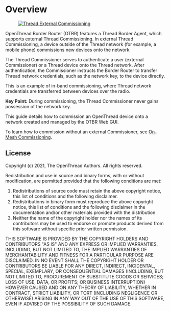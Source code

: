# Overview

<figure class="attempt-right">
<a href="../../images/thread-commissioning.png">
  <img src="../../images/thread-commissioning.png" srcset="../../images/thread-commissioning.png 1x, ../../images/thread-commissioning_2x.png 2x" border="0" alt="Thread External Commissioning" /></a>
</figure>

OpenThread Border Router (OTBR) features a Thread Border Agent, which supports
external Thread Commissioning. In external Thread Commissioning, a device
outside of the Thread network (for example, a mobile phone) commissions new
devices onto the network.

The Thread Commissioner serves to authenticate a user (external Commissioner) or
a Thread device onto the Thread network. After authentication, the Commissioner
instructs the Border Router to transfer Thread network credentials, such as the
network key, to the device directly.

This is an example of in-band commissioning, where Thread network credentials
are transferred between devices over the radio.

**Key Point:** During commissioning, the Thread Commissioner never gains
possession of the network key.

This guide details how to commission an OpenThread device onto a network created
and managed by the OTBR Web GUI. 

To learn how to commission without an external Commissioner, see
[On-Mesh Commissioning](../../build/commissioning.md).

## License

Copyright (c) 2021, The OpenThread Authors.
All rights reserved.

Redistribution and use in source and binary forms, with or without
modification, are permitted provided that the following conditions are met:
1. Redistributions of source code must retain the above copyright
   notice, this list of conditions and the following disclaimer.
2. Redistributions in binary form must reproduce the above copyright
   notice, this list of conditions and the following disclaimer in the
   documentation and/or other materials provided with the distribution.
3. Neither the name of the copyright holder nor the
   names of its contributors may be used to endorse or promote products
   derived from this software without specific prior written permission.

THIS SOFTWARE IS PROVIDED BY THE COPYRIGHT HOLDERS AND CONTRIBUTORS "AS IS"
AND ANY EXPRESS OR IMPLIED WARRANTIES, INCLUDING, BUT NOT LIMITED TO, THE
IMPLIED WARRANTIES OF MERCHANTABILITY AND FITNESS FOR A PARTICULAR PURPOSE
ARE DISCLAIMED. IN NO EVENT SHALL THE COPYRIGHT HOLDER OR CONTRIBUTORS BE
LIABLE FOR ANY DIRECT, INDIRECT, INCIDENTAL, SPECIAL, EXEMPLARY, OR
CONSEQUENTIAL DAMAGES (INCLUDING, BUT NOT LIMITED TO, PROCUREMENT OF
SUBSTITUTE GOODS OR SERVICES; LOSS OF USE, DATA, OR PROFITS; OR BUSINESS
INTERRUPTION) HOWEVER CAUSED AND ON ANY THEORY OF LIABILITY, WHETHER IN
CONTRACT, STRICT LIABILITY, OR TORT (INCLUDING NEGLIGENCE OR OTHERWISE)
ARISING IN ANY WAY OUT OF THE USE OF THIS SOFTWARE, EVEN IF ADVISED OF THE
POSSIBILITY OF SUCH DAMAGE.
